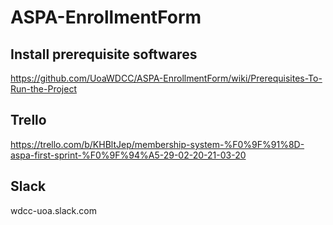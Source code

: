# ASPA-EnrollmentForm

## Install prerequisite softwares
https://github.com/UoaWDCC/ASPA-EnrollmentForm/wiki/Prerequisites-To-Run-the-Project

## Trello 
https://trello.com/b/KHBltJep/membership-system-%F0%9F%91%8D-aspa-first-sprint-%F0%9F%94%A5-29-02-20-21-03-20

## Slack
wdcc-uoa.slack.com
